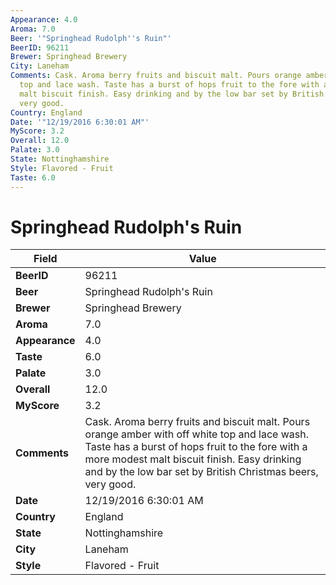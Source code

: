 ```yaml
---
Appearance: 4.0
Aroma: 7.0
Beer: '"Springhead Rudolph''s Ruin"'
BeerID: 96211
Brewer: Springhead Brewery
City: Laneham
Comments: Cask. Aroma berry fruits and biscuit malt. Pours orange amber with off white
  top and lace wash. Taste has a burst of hops fruit to the fore with a more modest
  malt biscuit finish. Easy drinking and by the low bar set by British Christmas beers,
  very good.
Country: England
Date: '"12/19/2016 6:30:01 AM"'
MyScore: 3.2
Overall: 12.0
Palate: 3.0
State: Nottinghamshire
Style: Flavored - Fruit
Taste: 6.0
---
```


# Springhead Rudolph's Ruin

| Field         | Value |
|---------------|-------|
| **BeerID** | 96211 |
| **Beer** | Springhead Rudolph's Ruin |
| **Brewer** | Springhead Brewery |
| **Aroma** | 7.0 |
| **Appearance** | 4.0 |
| **Taste** | 6.0 |
| **Palate** | 3.0 |
| **Overall** | 12.0 |
| **MyScore** | 3.2 |
| **Comments** | Cask. Aroma berry fruits and biscuit malt. Pours orange amber with off white top and lace wash. Taste has a burst of hops fruit to the fore with a more modest malt biscuit finish. Easy drinking and by the low bar set by British Christmas beers, very good. |
| **Date** | 12/19/2016 6:30:01 AM |
| **Country** | England |
| **State** | Nottinghamshire |
| **City** | Laneham |
| **Style** | Flavored - Fruit |
